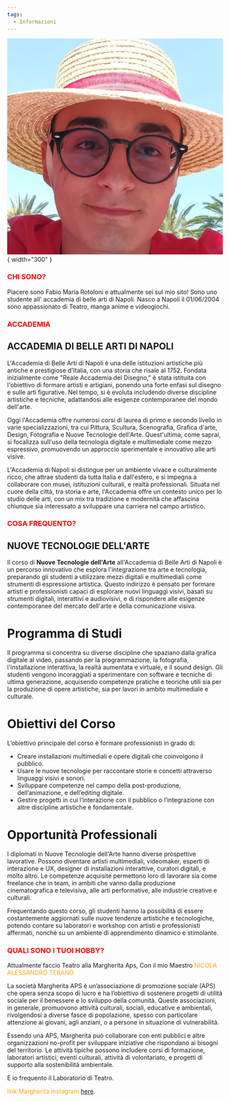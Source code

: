 ```yaml
---
tags:
  - Informazioni
---
```



![CIAO](<FOTO PER SITO.jpg>){ width="300" }

### <font color="red">CHI SONO?</font></li>

Piacere sono Fabio Maria Rotoloni e attualmente sei sul mio sito!
Sono uno studente all' accademia di belle arti di Napoli.
Nasco a Napoli il 01/06/2004 sono appassionato di Teatro, manga anime e videogiochi.

### <font color="red">ACCADEMIA</font></li>

## ACCADEMIA DI BELLE ARTI DI NAPOLI

L'Accademia di Belle Arti di Napoli è una delle istituzioni artistiche più antiche e prestigiose d'Italia, con una storia che risale al 1752. Fondata inizialmente come "Reale Accademia del Disegno," è stata istituita con l'obiettivo di formare artisti e artigiani, ponendo una forte enfasi sul disegno e sulle arti figurative. Nel tempo, si è evoluta includendo diverse discipline artistiche e tecniche, adattandosi alle esigenze contemporanee del mondo dell'arte.

Oggi l'Accademia offre numerosi corsi di laurea di primo e secondo livello in varie specializzazioni, tra cui Pittura, Scultura, Scenografia, Grafica d'arte, Design, Fotografia e Nuove Tecnologie dell'Arte. Quest'ultima, come saprai, si focalizza sull'uso della tecnologia digitale e multimediale come mezzo espressivo, promuovendo un approccio sperimentale e innovativo alle arti visive. 

L'Accademia di Napoli si distingue per un ambiente vivace e culturalmente ricco, che attrae studenti da tutta Italia e dall'estero, e si impegna a collaborare con musei, istituzioni culturali, e realtà professionali. Situata nel cuore della città, tra storia e arte, l'Accademia offre un contesto unico per lo studio delle arti, con un mix tra tradizione e modernità che affascina chiunque sia interessato a sviluppare una carriera nel campo artistico.

### <font color="red">COSA FREQUENTO?</font></li>

## NUOVE TECNOLOGIE DELL'ARTE

Il corso di **Nuove Tecnologie dell'Arte** all'Accademia di Belle Arti di Napoli è un percorso innovativo che esplora l'integrazione tra arte e tecnologia, preparando gli studenti a utilizzare mezzi digitali e multimediali come strumenti di espressione artistica. Questo indirizzo è pensato per formare artisti e professionisti capaci di esplorare nuovi linguaggi visivi, basati su strumenti digitali, interattivi e audiovisivi, e di rispondere alle esigenze contemporanee del mercato dell'arte e della comunicazione visiva.

# Programma di Studi
Il programma si concentra su diverse discipline che spaziano dalla grafica digitale al video, passando per la programmazione, la fotografia, l'installazione interattiva, la realtà aumentata e virtuale, e il sound design. Gli studenti vengono incoraggiati a sperimentare con software e tecniche di ultima generazione, acquisendo competenze pratiche e teoriche utili sia per la produzione di opere artistiche, sia per lavori in ambito multimediale e culturale.

# Obiettivi del Corso
L’obiettivo principale del corso è formare professionisti in grado di:
- Creare installazioni multimediali e opere digitali che coinvolgono il pubblico.
- Usare le nuove tecnologie per raccontare storie e concetti attraverso linguaggi visivi e sonori.
- Sviluppare competenze nel campo della post-produzione, dell’animazione, e dell’editing digitale.
- Gestire progetti in cui l’interazione con il pubblico o l’integrazione con altre discipline artistiche è fondamentale.

# Opportunità Professionali
I diplomati in Nuove Tecnologie dell'Arte hanno diverse prospettive lavorative. Possono diventare artisti multimediali, videomaker, esperti di interazione e UX, designer di installazioni interattive, curatori digitali, e molto altro. Le competenze acquisite permettono loro di lavorare sia come freelance che in team, in ambiti che vanno dalla produzione cinematografica e televisiva, alle arti performative, alle industrie creative e culturali.

Frequentando questo corso, gli studenti hanno la possibilità di essere costantemente aggiornati sulle nuove tendenze artistiche e tecnologiche, potendo contare su laboratori e workshop con artisti e professionisti affermati, nonché su un ambiente di apprendimento dinamico e stimolante.

### <font color="red">QUALI SONO I TUOI HOBBY?</font></li>

Attualmente faccio Teatro alla Margherita Aps, Con il mio Maestro <font color="orange">NICOLA ALESSANDRO TEBANO</font></li>

La società Margherita APS è un’associazione di promozione sociale (APS) che opera senza scopo di lucro e ha l’obiettivo di sostenere progetti di utilità sociale per il benessere e lo sviluppo della comunità. Queste associazioni, in generale, promuovono attività culturali, sociali, educative e ambientali, rivolgendosi a diverse fasce di popolazione, spesso con particolare attenzione ai giovani, agli anziani, o a persone in situazione di vulnerabilità.

Essendo una APS, Margherita può collaborare con enti pubblici e altre organizzazioni no-profit per sviluppare iniziative che rispondano ai bisogni del territorio. Le attività tipiche possono includere corsi di formazione, laboratori artistici, eventi culturali, attività di volontariato, e progetti di supporto alla sostenibilità ambientale. 

E io frequento il Laboratorio di Teatro.
 
<p><font color="orange">link Margherita instagram</font></li> <a href="https://www.instagram.com/lamargheritaps/" target="_blank">here</a>.</p>
